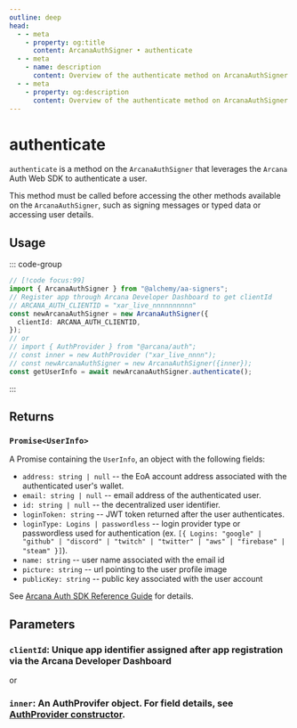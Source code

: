 ```yaml
---
outline: deep
head:
  - - meta
    - property: og:title
      content: ArcanaAuthSigner • authenticate
  - - meta
    - name: description
      content: Overview of the authenticate method on ArcanaAuthSigner
  - - meta
    - property: og:description
      content: Overview of the authenticate method on ArcanaAuthSigner
---
```


# authenticate

`authenticate` is a method on the `ArcanaAuthSigner` that leverages the `Arcana` Auth Web SDK to authenticate a user.

This method must be called before accessing the other methods available on the `ArcanaAuthSigner`, such as signing messages or typed data or accessing user details.

## Usage

::: code-group

```ts [example.ts]
// [!code focus:99]
import { ArcanaAuthSigner } from "@alchemy/aa-signers";
// Register app through Arcana Developer Dashboard to get clientId
// ARCANA_AUTH_CLIENTID = "xar_live_nnnnnnnnnn"
const newArcanaAuthSigner = new ArcanaAuthSigner({
  clientId: ARCANA_AUTH_CLIENTID,
});
// or
// import { AuthProvider } from "@arcana/auth";
// const inner = new AuthProvider ("xar_live_nnnn");
// const newArcanaAuthSigner = new ArcanaAuthSigner({inner});
const getUserInfo = await newArcanaAuthSigner.authenticate();
```

:::

## Returns

### `Promise<UserInfo>`

A Promise containing the `UserInfo`, an object with the following fields:

- `address: string | null` -- the EoA account address associated with the authenticated user's wallet.
- `email: string | null` -- email address of the authenticated user.
- `id: string | null` -- the decentralized user identifier.
- `loginToken: string` -- JWT token returned after the user authenticates.
- `loginType: Logins | passwordless` -- login provider type or passwordless used for authentication (ex. `[{ Logins: "google" | "github" | "discord" | "twitch" | "twitter" | "aws" | "firebase" | "steam" }]`).
- `name: string` -- user name associated with the email id
- `picture: string` -- url pointing to the user profile image
- `publicKey: string` -- public key associated with the user account

See [Arcana Auth SDK Reference Guide](https://authsdk-ref-guide.netlify.app/interfaces/userinfo) for details.

## Parameters

### `clientId`: Unique app identifier assigned after app registration via the Arcana Developer Dashboard

or

### `inner`: An AuthProvifer object. For field details, see [AuthProvider constructor](https://authsdk-ref-guide.netlify.app/classes/authprovider#constructor).
